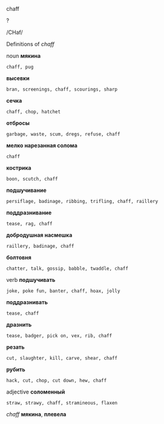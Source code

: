 chaff

?

/CHaf/

Definitions of _chaff_

noun
**мякина**

    chaff, pug
**высевки**

    bran, screenings, chaff, scourings, sharp
**сечка**

    chaff, chop, hatchet
**отбросы**

    garbage, waste, scum, dregs, refuse, chaff
**мелко нарезанная солома**

    chaff
**кострика**

    boon, scutch, chaff
**подшучивание**

    persiflage, badinage, ribbing, trifling, chaff, raillery
**поддразнивание**

    tease, rag, chaff
**добродушная насмешка**

    raillery, badinage, chaff
**болтовня**

    chatter, talk, gossip, babble, twaddle, chaff

verb
**подшучивать**

    joke, poke fun, banter, chaff, hoax, jolly
**поддразнивать**

    tease, chaff
**дразнить**

    tease, badger, pick on, vex, rib, chaff
**резать**

    cut, slaughter, kill, carve, shear, chaff
**рубить**

    hack, cut, chop, cut down, hew, chaff

adjective
**соломенный**

    straw, strawy, chaff, stramineous, flaxen

_chaff_
**мякина**, **плевела**